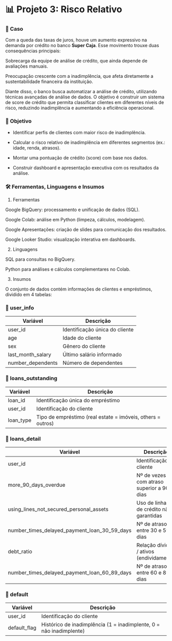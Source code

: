 # 📊 Projeto 3: Risco Relativo

### 🔷 Caso

Com a queda das taxas de juros, houve um aumento expressivo na demanda por crédito no banco **Super Caja**. Esse movimento trouxe duas consequências principais:

Sobrecarga da equipe de análise de crédito, que ainda depende de avaliações manuais.

Preocupação crescente com a inadimplência, que afeta diretamente a sustentabilidade financeira da instituição.

Diante disso, o banco busca automatizar a análise de crédito, utilizando técnicas avançadas de análise de dados. O objetivo é construir um sistema de score de crédito que permita classificar clientes em diferentes níveis de risco, reduzindo inadimplência e aumentando a eficiência operacional.


### 🎯 Objetivo

- Identificar perfis de clientes com maior risco de inadimplência.

- Calcular o risco relativo de inadimplência em diferentes segmentos (ex.: idade, renda, atrasos).

- Montar uma pontuação de crédito (score) com base nos dados.

- Construir dashboard e apresentação executiva com os resultados da análise.

### 🛠️ Ferramentas, Linguagens e Insumos

1. Ferramentas

Google BigQuery: processamento e unificação de dados (SQL).

Google Colab: análise em Python (limpeza, cálculos, modelagem).

Google Apresentações: criação de slides para comunicação dos resultados.

Google Looker Studio: visualização interativa em dashboards.

2. Linguagens

SQL para consultas no BigQuery.

Python para análises e cálculos complementares no Colab.

3. Insumos

O conjunto de dados contém informações de clientes e empréstimos, dividido em 4 tabelas:

### 📂 user_info

| Variável            | Descrição                      |
| ------------------- | ------------------------------ |
| user\_id            | Identificação única do cliente |
| age                 | Idade do cliente               |
| sex                 | Gênero do cliente              |
| last\_month\_salary | Último salário informado       |
| number\_dependents  | Número de dependentes          |

### 📂 loans_outstanding

| Variável   | Descrição                                                   |
| ---------- | ----------------------------------------------------------- |
| loan\_id   | Identificação única do empréstimo                           |
| user\_id   | Identificação do cliente                                    |
| loan\_type | Tipo de empréstimo (real estate = imóveis, others = outros) |

### 📂 loans_detail

| Variável                                            | Descrição                                 |
| --------------------------------------------------- | ----------------------------------------- |
| user\_id                                            | Identificação do cliente                  |
| more\_90\_days\_overdue                             | Nº de vezes com atraso superior a 90 dias |
| using\_lines\_not\_secured\_personal\_assets        | Uso de linhas de crédito não garantidas   |
| number\_times\_delayed\_payment\_loan\_30\_59\_days | Nº de atrasos entre 30 e 59 dias          |
| debt\_ratio                                         | Relação dívidas / ativos (endividamento)  |
| number\_times\_delayed\_payment\_loan\_60\_89\_days | Nº de atrasos entre 60 e 89 dias          |

### 📂 default

| Variável      | Descrição                                                           |
| ------------- | ------------------------------------------------------------------- |
| user\_id      | Identificação do cliente                                            |
| default\_flag | Histórico de inadimplência (1 = inadimplente, 0 = não inadimplente) |
